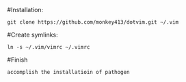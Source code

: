 #Installation: 
	
	git clone https://github.com/monkey413/dotvim.git ~/.vim

#Create symlinks: 
	
	ln -s ~/.vim/vimrc ~/.vimrc

#Finish 
	
	accomplish the installatioin of pathogen 
